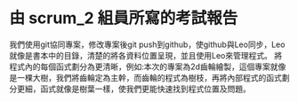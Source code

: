 # 由 scrum_2 組員所寫的考試報告


我們使用git協同專案，修改專案後git push到github，使github與Leo同步，Leo就像是書本中的目錄，清楚的將各資料位置呈現，並且使用Leo來管理程式。
將程式內的每個函式劃分為更清晰，例如:本次的專案為2d齒輪繪製，這個專案就像是一棵大樹，我們將齒輪定為主幹，而齒輪的程式為樹枝，再將內部程式的函式劃分更細，函式就像是樹葉一樣，使我們更能快速找到程式位置及問題。 
